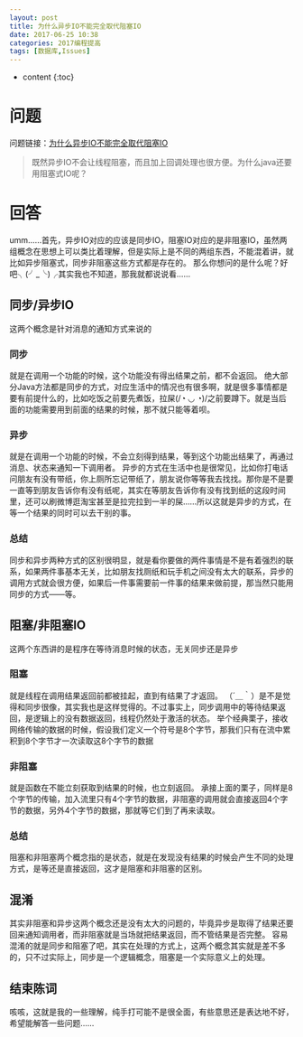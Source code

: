 ```yaml
---
layout: post
title: 为什么异步IO不能完全取代阻塞IO
date: 2017-06-25 10:38
categories: 2017编程提高
tags: [数据库,Issues]
---
```


* content
{:toc}

# 问题
问题链接：[为什么异步IO不能完全取代阻塞IO](https://github.com/onlyliuxin/coding2017/issues/333)
> 既然异步IO不会让线程阻塞，而且加上回调处理也很方便。为什么java还要用阻塞式IO呢？

# 回答
umm……首先，异步IO对应的应该是同步IO，阻塞IO对应的是非阻塞IO，虽然两组概念在思想上可以类比着理解，但是实际上是不同的两组东西，不能混着讲，就比如异步阻塞式，同步非阻塞这些方式都是存在的。
那么你想问的是什么呢？好吧╮(╯\_╰)╭其实我也不知道，那我就都说说看……

## 同步/异步IO
这两个概念是针对消息的通知方式来说的
### 同步
就是在调用一个功能的时候，这个功能没有得出结果之前，都不会返回。
绝大部分Java方法都是同步的方式，对应生活中的情况也有很多啊，就是很多事情都是要有前提什么的，比如吃饭之前要先煮饭，拉屎(/◔ ◡ ◔)/之前要蹲下。就是当后面的功能需要用到前面的结果的时候，那不就只能等着呗。
### 异步
就是在调用一个功能的时候，不会立刻得到结果，等到这个功能出结果了，再通过消息、状态来通知一下调用者。
异步的方式在生活中也是很常见，比如你打电话问朋友有没有带纸，你上厕所忘记带纸了，朋友说你等等我去找找。那你是不是要一直等到朋友告诉你有没有纸呢，其实在等朋友告诉你有没有找到纸的这段时间里，还可以刷微博逛淘宝甚至是拉完拉到一半的屎……所以这就是异步的方式，在等一个结果的同时可以去干别的事。
### 总结
同步和异步两种方式的区别很明显，就是看你要做的两件事情是不是有着强烈的联系，如果两件事基本无关，比如朋友找厕纸和玩手机之间没有太大的联系，异步的调用方式就会很方便，如果后一件事需要前一件事的结果来做前提，那当然只能用同步的方式——等。
## 阻塞/非阻塞IO
这两个东西讲的是程序在等待消息时候的状态，无关同步还是异步
### 阻塞
就是线程在调用结果返回前都被挂起，直到有结果了才返回。
（´＿｀）是不是觉得和同步很像，其实我也是这样觉得的。不过事实上，同步调用中的等待结果返回，是逻辑上的没有数据返回，线程仍然处于激活的状态。
举个经典栗子，接收网络传输的数据的时候，假设我们定义一个符号是8个字节，那我们只有在流中累积到8个字节才一次读取这8个字节的数据
### 非阻塞
就是函数在不能立刻获取到结果的时候，也立刻返回。
承接上面的栗子，同样是8个字节的传输，加入流里只有4个字节的数据，非阻塞的调用就会直接返回4个字节的数据，另外4个字节的数据，那就等它们到了再来读取。
### 总结
阻塞和非阻塞两个概念指的是状态，就是在发现没有结果的时候会产生不同的处理方式，是等还是直接返回，这才是阻塞和非阻塞的区别。
## 混淆
其实非阻塞和异步这两个概念还是没有太大的问题的，毕竟异步是取得了结果还要回来通知调用者，而非阻塞就是当场就把结果返回，而不管结果是否完整。
容易混淆的就是同步和阻塞了吧，其实在处理的方式上，这两个概念其实就是差不多的，只不过实际上，同步是一个逻辑概念，阻塞是一个实际意义上的处理。

## 结束陈词
咳咳，这就是我的一些理解，纯手打可能不是很全面，有些意思还是表达地不好，希望能解答一些问题……